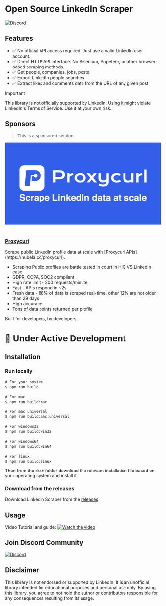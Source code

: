 # Open Source LinkedIn Scraper

[![Discord](https://img.shields.io/badge/Discord-5865F2?logo=discord&logoColor=ffffff)](https://discord.gg/xJ272pHSt3)

## Features

- ✅ No official API access required. Just use a valid LinkedIn user account.
- ✅ Direct HTTP API interface. No Selenium, Pupeteer, or other browser-based scraping methods.
- ✅ Get people, companies, jobs, posts
- ✅ Export LinkedIn people searches
- ✅ Extract likes and comments data from the URL of any given post

> [!IMPORTANT]
> This library is not officially supported by LinkedIn. Using it might violate LinkedIn's Terms of Service. Use it at your own risk.


## Sponsors
> This is a sponsored section

<a href="https://nubela.co/proxycurl?utm_campaign=influencer_marketing&utm_source=github&utm_medium=social&utm_content=pratik_dani_linkedin-scraper)">
<img src="https://raw.githubusercontent.com/pratik-dani/LinkedIn-Scraper/main/docs/assets/Proxycurl_logo.png" alt="Proxycurl APIs enrich people and company profiles with structured data" />
</a><br><br/>

<h3>
<a href="https://nubela.co/proxycurl?utm_campaign=influencer_marketing&utm_source=github&utm_medium=social&utm_content=pratik_dani_linkedin-scraper">
Proxycurl
</a>
</h3>
Scrape public LinkedIn profile data at scale with [Proxycurl APIs](https://nubela.co/proxycurl).

- Scraping Public profiles are battle tested in court in HiQ VS LinkedIn case.
- GDPR, CCPA, SOC2 compliant
- High rate limit - 300 requests/minute
- Fast - APIs respond in ~2s
- Fresh data - 88% of data is scraped real-time, other 12% are not older than 29 days
- High accuracy
- Tons of data points returned per profile

Built for developers, by developers.


# :construction: Under Active Development

## Installation

### Run locally

```
# For your system
$ npm run build

# For mac
$ npm run build:mac

# For mac universal
$ npm run build:mac:universal

# For windows32
$ npm run build:win32

# For windows64
$ npm run build:win64

# For linux
$ npm run build:linux
```

Then from the `dist` folder download the relevant installation file based on your operating system and install it.

### Download from the releases

Download LinkedIn Scraper from the [releases](https://github.com/devildani/LinkedIn-Scraper/releases)


## Usage

Video Tutorial and guide:
[![Watch the video](resources/thumbnail.png)](https://www.youtube.com/watch?v=oYSHsxLMCI8)

## Join Discord Community

[![Discord](https://img.shields.io/badge/Discord-5865F2?logo=discord&logoColor=ffffff)](https://discord.gg/xJ272pHSt3)

## Disclaimer

This library is not endorsed or supported by LinkedIn. It is an unofficial library intended for educational purposes and personal use only. By using this library, you agree to not hold the author or contributors responsible for any consequences resulting from its usage.

